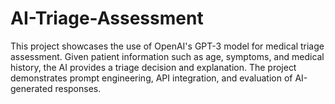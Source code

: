 # AI-Triage-Assessment
This project showcases the use of OpenAI's GPT-3 model for medical triage assessment. Given patient information such as age, symptoms, and medical history, the AI provides a triage decision and explanation. The project demonstrates prompt engineering, API integration, and evaluation of AI-generated responses.
